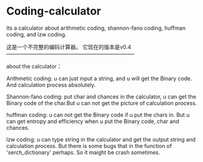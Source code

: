 # Coding-calculator
Its a calculator about arithmetic coding, shannon-fano coding, huffman coding, and lzw coding.

这是一个不完整的编码计算器。
它现在的版本是v0.4
————————————————————————

about the calculator：

Arithmetic coding: u can just input a string, and u will get the Binary code. And calculation process absolutely.

Shannon-fano coding: put char and chances in the calculator, u can get the Binary code of the char.But u can not get the picture of calculation process.

huffman coding: u can not get the Binary code if u put the chars in. But u can get entropy and efficiency when u put the Binary code, char and chances.

lzw coding: u can type string in the calculator and get the output string and calculation process. But there is some bugs that in the function of 'serch_dictionary' perhaps. So it maight be crash sometimes.
